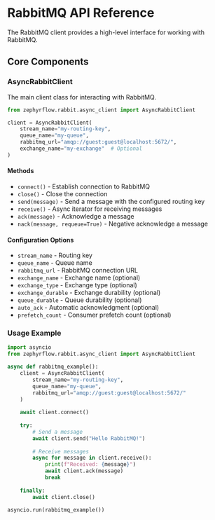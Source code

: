 # RabbitMQ API Reference

The RabbitMQ client provides a high-level interface for working with RabbitMQ.

## Core Components

### AsyncRabbitClient

The main client class for interacting with RabbitMQ.

```python
from zephyrflow.rabbit.async_client import AsyncRabbitClient

client = AsyncRabbitClient(
    stream_name="my-routing-key",
    queue_name="my-queue",
    rabbitmq_url="amqp://guest:guest@localhost:5672/",
    exchange_name="my-exchange"  # Optional
)
```

#### Methods

- `connect()` - Establish connection to RabbitMQ
- `close()` - Close the connection
- `send(message)` - Send a message with the configured routing key
- `receive()` - Async iterator for receiving messages
- `ack(message)` - Acknowledge a message
- `nack(message, requeue=True)` - Negative acknowledge a message

#### Configuration Options

- `stream_name` - Routing key
- `queue_name` - Queue name
- `rabbitmq_url` - RabbitMQ connection URL
- `exchange_name` - Exchange name (optional)
- `exchange_type` - Exchange type (optional)
- `exchange_durable` - Exchange durability (optional)
- `queue_durable` - Queue durability (optional)
- `auto_ack` - Automatic acknowledgment (optional)
- `prefetch_count` - Consumer prefetch count (optional)

### Usage Example

```python
import asyncio
from zephyrflow.rabbit.async_client import AsyncRabbitClient

async def rabbitmq_example():
    client = AsyncRabbitClient(
        stream_name="my-routing-key",
        queue_name="my-queue",
        rabbitmq_url="amqp://guest:guest@localhost:5672/"
    )
    
    await client.connect()
    
    try:
        # Send a message
        await client.send("Hello RabbitMQ!")
        
        # Receive messages
        async for message in client.receive():
            print(f"Received: {message}")
            await client.ack(message)
            break
            
    finally:
        await client.close()

asyncio.run(rabbitmq_example())
